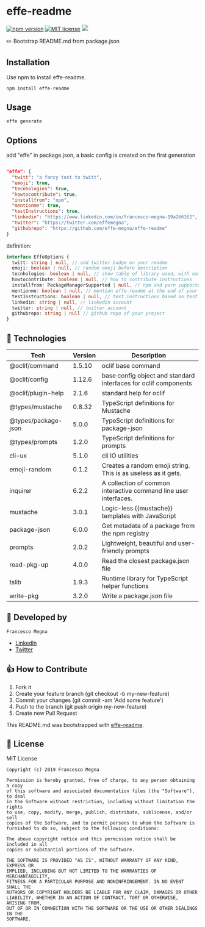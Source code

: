 # effe-readme

[![npm version](https://badge.fury.io/js/effe-readme.svg)](https://www.npmjs.com/package/effe-readme)
[![MIT license](http://img.shields.io/badge/license-MIT-brightgreen.svg)](http://opensource.org/licenses/MIT)
  <a href="https://twitter.com/intent/tweet?text=Bootstrap README.md from package.json, say goodbye to your sad github account.: https://github.com/effe-megna/effe-readme">
    <img src="https://img.shields.io/twitter/url/http/shields.io.svg?style=social"/>
  </a>

✏️ Bootstrap README.md from package.json

## Installation

Use npm to install effe-readme.

```javascript
npm install effe-readme
```

## Usage 
```javascript
effe generate
```

## Options

add "effe" in package.json, a basic config is created on the first generation
```json

"effe": {
  "twitt": "a fancy text to twitt",
  "emoji": true,
  "tecnhologies": true,
  "howtocontribute": true,
  "installfrom": "npm",
  "mentionme": true,
  "testInstructions": true,
  "linkedin": "https://www.linkedin.com/in/francesco-megna-19a266162",
  "twitter": "https://twitter.com/effemegna",
  "githubrepo": "https://github.com/effe-megna/effe-readme"
}
```
definition: 
```typescript
interface EffeOptions {
  twitt: string | null, // add twitter badge on your readme	
  emoji: boolean | null, // random emoji before description	
  tecnhologies: boolean | null, // show table of library used, with name, version and description
  howtocontribute: boolean | null, // how to contribute instructions
  installfrom: PackageManagerSupported | null, // npm and yarn supported
  mentionme: boolean | null, // mention effe-readme at the end of your readme
  testInstructions: boolean | null, // test instructions based on test script
  linkedin: string | null, // linkedin account
  twitter: string | null, // twitter account
  githubrepo: string | null // github repo of your project
}
```

## 🚀 Technologies

| **Tech** | **Version** | **Description** |
| -------- | ----------- | --------------- |
| @oclif/command | 1.5.10 | oclif base command |
| @oclif/config | 1.12.6 | base config object and standard interfaces for oclif components |
| @oclif/plugin-help | 2.1.6 | standard help for oclif |
| @types/mustache | 0.8.32 | TypeScript definitions for Mustache |
| @types/package-json | 5.0.0 | TypeScript definitions for package-json |
| @types/prompts | 1.2.0 | TypeScript definitions for prompts |
| cli-ux | 5.1.0 | cli IO utilities |
| emoji-random | 0.1.2 | Creates a random emoji string. This is as useless as it gets. |
| inquirer | 6.2.2 | A collection of common interactive command line user interfaces. |
| mustache | 3.0.1 | Logic-less {{mustache}} templates with JavaScript |
| package-json | 6.0.0 | Get metadata of a package from the npm registry |
| prompts | 2.0.2 | Lightweight, beautiful and user-friendly prompts |
| read-pkg-up | 4.0.0 | Read the closest package.json file |
| tslib | 1.9.3 | Runtime library for TypeScript helper functions |
| write-pkg | 3.2.0 | Write a package.json file |

## 🚶 Developed by
```
Francesco Megna
```
- [LinkedIn](https://www.linkedin.com/in/francesco-megna-19a266162)
- [Twitter](https://twitter.com/effemegna)


## 👍 How to Contribute
1. Fork it
2. Create your feature branch (git checkout -b my-new-feature)
3. Commit your changes (git commit -am 'Add some feature')
4. Push to the branch (git push origin my-new-feature)
5. Create new Pull Request

This README.md was bootstrapped with [effe-readme](https://github.com/effe-megna/effe-readme).

## 📃 License

 MIT License

    Copyright (c) 2019 Francesco Megna

    Permission is hereby granted, free of charge, to any person obtaining a copy
    of this software and associated documentation files (the "Software"), to deal
    in the Software without restriction, including without limitation the rights
    to use, copy, modify, merge, publish, distribute, sublicense, and/or sell
    copies of the Software, and to permit persons to whom the Software is
    furnished to do so, subject to the following conditions:

    The above copyright notice and this permission notice shall be included in all
    copies or substantial portions of the Software.

    THE SOFTWARE IS PROVIDED "AS IS", WITHOUT WARRANTY OF ANY KIND, EXPRESS OR
    IMPLIED, INCLUDING BUT NOT LIMITED TO THE WARRANTIES OF MERCHANTABILITY,
    FITNESS FOR A PARTICULAR PURPOSE AND NONINFRINGEMENT. IN NO EVENT SHALL THE
    AUTHORS OR COPYRIGHT HOLDERS BE LIABLE FOR ANY CLAIM, DAMAGES OR OTHER
    LIABILITY, WHETHER IN AN ACTION OF CONTRACT, TORT OR OTHERWISE, ARISING FROM,
    OUT OF OR IN CONNECTION WITH THE SOFTWARE OR THE USE OR OTHER DEALINGS IN THE
    SOFTWARE.
